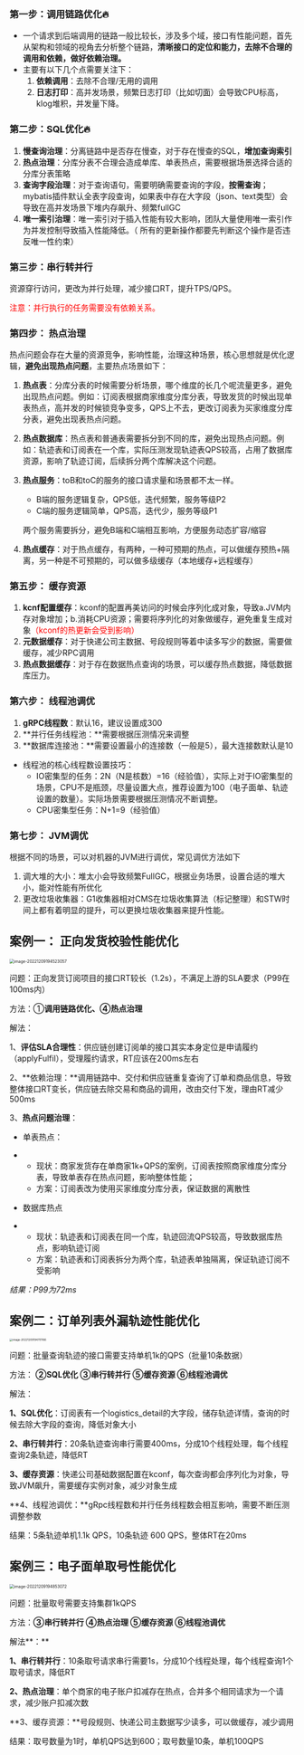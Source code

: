 ### 第一步：调用链路优化🔥

+ 一个请求到后端调用的链路一般比较长，涉及多个域，接口有性能问题，首先从架构和领域的视角去分析整个链路，**清晰接口的定位和能力，去除不合理的调用和依赖，做好依赖治理。**
+ 主要有以下几个点需要关注下：
  1. **依赖调用**：去除不合理/无用的调用
  2. **日志打印**：高并发场景，频繁日志打印（比如切面）会导致CPU标高，klog堆积，并发量下降。

### 第二步：SQL优化🔥

1. **慢查询治理**：分离链路中是否存在慢查，对于存在慢查的SQL，**增加查询索引**
2. **热点治理**：分库分表不合理会造成单库、单表热点，需要根据场景选择合适的分库分表策略
3. **查询字段治理**：对于查询语句，需要明确需要查询的字段，**按需查询**；mybatis插件默认全表字段查询，如果表中存在大字段（json、text类型）会导致在高并发场景下堆内存飙升、频繁fullGC
4. **唯一索引治理**：唯一索引对于插入性能有较大影响，团队大量使用唯一索引作为并发控制导致插入性能降低。（ 所有的更新操作都要先判断这个操作是否违反唯一性约束）

### 第三步：串行转并行

资源穿行访问，更改为并行处理，减少接口RT，提升TPS/QPS。

<font color='red'>注意：并行执行的任务需要没有依赖关系。</font>

### 第四步： 热点治理

热点问题会存在大量的资源竞争，影响性能，治理这种场景，核心思想就是优化逻辑，**避免出现热点问题**，主要热点场景如下：

1. **热点表**：分库分表的时候需要分析场景，哪个维度的长几个呢流量更多，避免出现热点问题。例如：订阅表根据商家维度分库分表，导致发货的时候出现单表热点，高并发的时候锁竞争变多，QPS上不去，更改订阅表为买家维度分库分表，避免出现表热点问题。

2. **热点数据库**：热点表和普通表需要拆分到不同的库，避免出现热点问题。例如：轨迹表和订阅表在一个库，实际压测发现轨迹表QPS较高，占用了数据库资源，影响了轨迹订阅，后续拆分两个库解决这个问题。

3. **热点服务**：toB和toC的服务的接口请求量和场景都不太一样。

   + B端的服务逻辑复杂，QPS低，迭代频繁，服务等级P2
   + C端的服务逻辑简单，QPS高，迭代少，服务等级P1

   两个服务需要拆分，避免B端和C端相互影响，方便服务动态扩容/缩容

4. **热点缓存**：对于热点缓存，有两种，一种可预期的热点，可以做缓存预热+隔离，另一种是不可预期的，可以做多级缓存（本地缓存+远程缓存）

### 第五步： 缓存资源

1. **kcnf配置缓存**：kconf的配置再美访问的时候会序列化成对象，导致a.JVM内存对象增加；b.消耗CPU资源；需要将序列化的对象做缓存，避免重复生成对象<font color='red'>（kconf的热更新会受到影响）</font>
2. **元数据缓存**：对于快递公司主数据、号段规则等着中读多写少的数据，需要做缓存，减少RPC调用
3. **热点数据缓存**：对于存在数据热点查询的场景，可以缓存热点数据，降低数据库压力。

### 第六步： 线程池调优

1. **gRPC线程数**：默认16，建议设置成300
2. **并行任务线程池：**需要根据压测情况来调整
3. **数据库连接池：**需要设置最小的连接数（一般是5），最大连接数默认是10

+ 线程池的核心线程数设置技巧：
  + IO密集型的任务：2N（N是核数）=16（经验值），实际上对于IO密集型的场景，CPU不是瓶颈，尽量设置大点，推荐设置为100（电子面单、轨迹设置的数量）。实际场景需要根据压测情况不断调整。
  + CPU密集型任务：N+1=9（经验值）

### 第七步： JVM调优

根据不同的场景，可以对机器的JVM进行调优，常见调优方法如下

1. 调大堆的大小：堆太小会导致频繁FullGC，根据业务场景，设置合适的堆大小，能对性能有所优化
2. 更改垃圾收集器：G1收集器相对CMS在垃圾收集算法（标记整理）和STW时间上都有着明显的提升，可以更换垃圾收集器来提升性能。



## **案例一： 正向发货校验性能优化**

<img src="https://raw.githubusercontent.com/tuysss/cloudimg/main/Typora-Notes-images/2022/12/09/3a1a5a2d0c301a231a174ddaf2cf1ee6-20221209194525-bcb715.png" alt="image-20221209194523057" style="zoom:50%;" />

问题：正向发货订阅项目的接口RT较长（1.2s），不满足上游的SLA要求（P99在100ms内）

方法：①**调用链路优化、④热点治理**

解法：

1、**评估SLA合理性**：供应链创建订阅单的接口其实本身定位是申请履约（applyFulfil），受理履约请求，RT应该在200ms左右

2、**依赖治理：**调用链路中、交付和供应链重复查询了订单和商品信息，导致整体接口RT变长，供应链去除交易和商品的调用，改由交付下发，理由RT减少500ms

3、**热点问题治理**：

- 单表热点：

- - 现状：商家发货存在单商家1k+QPS的案例，订阅表按照商家维度分库分表，导致单表存在热点问题，影响整体性能；
  - 方案：订阅表改为使用买家维度分库分表，保证数据的离散性

- 数据库热点

- - 现状：轨迹表和订阅表在同一个库，轨迹回流QPS较高，导致数据库热点，影响轨迹订阅
  - 方案：轨迹表和订阅表拆分为两个库，轨迹表单独隔离，保证轨迹订阅不受影响

*结果：P99为72ms*



## **案例二：订单列表外漏轨迹性能优化**

<img src="https://raw.githubusercontent.com/tuysss/cloudimg/main/Typora-Notes-images/2022/12/09/58685aa8158ad53eebebb0a6eec58e51-20221209194702-1ff410.png" alt="image-20221209194701166" style="zoom: 33%;" />

问题：批量查询轨迹的接口需要支持单机1k的QPS（批量10条数据）

方法： **②SQL优化 ③串行转并行 ⑤缓存资源 ⑥线程池调优**

解法：

**1、SQL优化**：订阅表有一个logistics_detail的大字段，储存轨迹详情，查询的时候去除大字段的查询，降低对象大小

**2、串行转并行**：20条轨迹查询串行需要400ms，分成10个线程处理，每个线程查询2条轨迹，降低RT

**3、缓存资源**：快递公司基础数据配置在kconf，每次查询都会序列化为对象，导致JVM飙升，需要缓存实例对象，减少对象生成

**4、线程池调优：**gRpc线程数和并行任务线程数会相互影响，需要不断压测调整参数



结果：5条轨迹单机1.1k QPS，10条轨迹 600 QPS，整体RT在20ms



## **案例三：电子面单取号性能优化**

<img src="https://raw.githubusercontent.com/tuysss/cloudimg/main/Typora-Notes-images/2022/12/09/bcd7c63b92db882e906077e5d55f03b4-20221209194855-2db8b1.png" alt="image-20221209194853072" style="zoom: 50%;" />

问题：批量取号需要支持集群1kQPS

方法：**③串行转并行 ④热点治理 ⑤缓存资源 ⑥线程池调优**

解法**：**

**1、串行转并行**：10条取号请求串行需要1s，分成10个线程处理，每个线程查询1个取号请求，降低RT

**2、热点治理**：单个商家的电子账户扣减存在热点，合并多个相同请求为一个请求，减少账户扣减次数

**3、缓存资源：**号段规则、快递公司主数据写少读多，可以做缓存，减少调用



结果：取号数量为1时，单机QPS达到600；取号数量10条，单机100QPS





